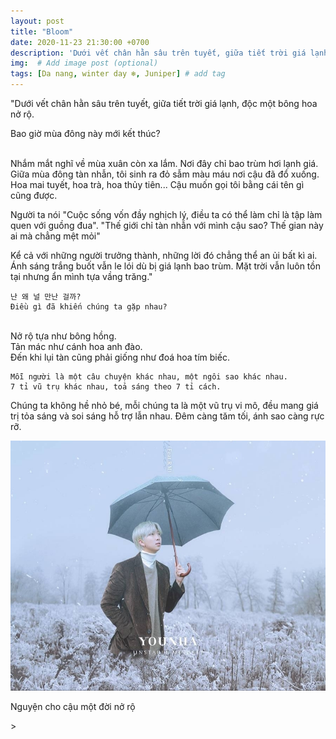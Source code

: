 ```yaml
---
layout: post
title: "Bloom"
date: 2020-11-23 21:30:00 +0700
description: 'Dưới vết chân hằn sâu trên tuyết, giữa tiết trời giá lạnh, độc một bông hoa nở rộ.'
img:  # Add image post (optional)
tags: [Da nang, winter day ❄️, Juniper] # add tag
---
```

"Dưới vết chân hằn sâu trên tuyết, giữa tiết trời giá lạnh, độc một bông hoa nở rộ. 

Bao giờ mùa đông này mới kết thúc?

<br>
Nhắm mắt nghĩ về mùa xuân còn xa lắm. Nơi đây chỉ bao trùm hơi lạnh giá. Giữa mùa đông tàn nhẫn, tôi sinh ra đỏ sẫm màu máu nơi cậu đã đổ xuống. Hoa mai tuyết, hoa trà, hoa thủy tiên... Cậu muốn gọi tôi bằng cái tên gì cũng được.

Người ta nói "Cuộc sống vốn đầy nghịch lý, điều ta có thể làm chỉ là tập làm quen với guồng đua". "Thế giới chỉ tàn nhẫn với mình cậu sao? Thế gian này ai mà chẳng mệt mỏi"
<br>

Kể cả với những người trưởng thành, những lời đó chẳng thể an ủi bất kì ai.
<br>
Ánh sáng trắng buốt vẫn le lói dù bị giá lạnh bao trùm. Mặt trời vẫn luôn tồn tại nhưng ẩn mình tựa vầng trăng."
<br>


```
난 왜 널 만난 걸까?
Điều gì đã khiến chúng ta gặp nhau?
```

<br>
Nở rộ tựa như bông hồng.
<br>
Tản mác như cánh hoa anh đào.
<br>
Đến khi lụi tàn cũng phải giống như đoá hoa tím biếc.
<br>

```
Mỗi người là một câu chuyện khác nhau, một ngôi sao khác nhau.
7 tỉ vũ trụ khác nhau, toả sáng theo 7 tỉ cách.
```

Chúng ta không hề nhỏ bé, mỗi chúng ta là một vũ trụ vi mô, đều mang giá trị tỏa sáng và soi sáng hỗ trợ lẫn nhau. Đêm càng tăm tối, ánh sao càng rực rỡ.
<br>

[![Winter Flower](/assets/img/winter-flower.jpg#w80, 'Winter Flower')](https://www.youtube.com/watch?v=ZPNTxmaHEx4&t=0m10s)
<p class="center">
Nguyện cho cậu một đời nở rộ
</p>

<script type="text/javascript">
  $('meta[property=og\\:image]').attr('content', "{{ site.url }}{{ site.baseurl }}/assets/img/winter-flower.jpg?v=1");
  $('meta[property=og\\:updated_time]').attr('content', "<?=time()?>");
</script>>
